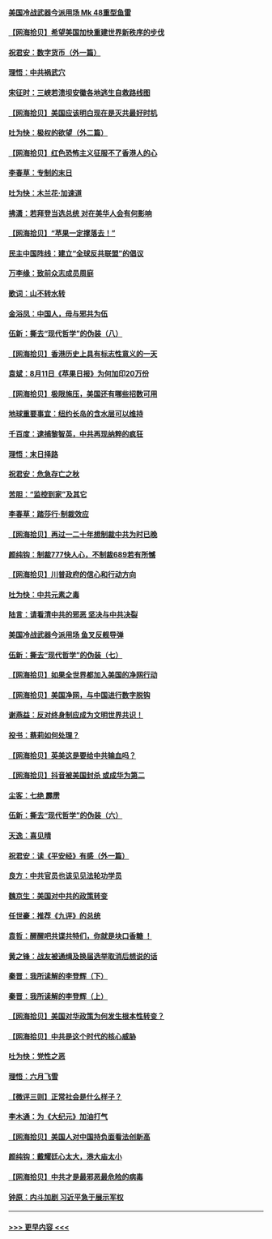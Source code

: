 #### [美国冷战武器今派用场 Mk 48重型鱼雷](../pages/nsc993/n12335354.md?t=08170302) 
#### [【网海拾贝】希望美国加快重建世界新秩序的步伐](../pages/nsc993/n12334224.md?t=08170302) 
#### [祝君安：数字货币（外一篇）](../pages/nsc993/n12334186.md?t=08170302) 
#### [理悟：中共祸武穴](../pages/nsc993/n12333962.md?t=08170302) 
#### [宋征时：三峡若溃坝安徽各地逃生自救路线图](../pages/nsc993/n12332450.md?t=08170302) 
#### [【网海拾贝】美国应该明白现在是灭共最好时机](../pages/nsc993/n12332313.md?t=08170302) 
#### [吐为快：极权的欲望（外二篇）](../pages/nsc993/n12332089.md?t=08170302) 
#### [【网海拾贝】红色恐怖主义征服不了香港人的心](../pages/nsc993/n12329296.md?t=08170302) 
#### [李春草：专制的末日](../pages/nsc993/n12329079.md?t=08170302) 
#### [吐为快：木兰花‧加速道](../pages/nsc993/n12327366.md?t=08170302) 
#### [拂潇：若拜登当选总统 对在美华人会有何影响](../pages/nsc993/n12295996.md?t=08170302) 
#### [【网海拾贝】“苹果一定撑落去！”](../pages/nsc993/n12326784.md?t=08170302) 
#### [民主中国阵线：建立“全球反共联盟”的倡议](../pages/nsc993/n12324177.md?t=08170302) 
#### [万李缘：致前众志成员周庭](../pages/nsc993/n12324635.md?t=08170302) 
#### [歌词：山不转水转](../pages/nsc993/n12324599.md?t=08170302) 
#### [金浴凤：中国人，毋与邪共为伍](../pages/nsc993/n12324257.md?t=08170302) 
#### [伍新：撕去“现代哲学”的伪装（八）](../pages/nsc993/n12324188.md?t=08170302) 
#### [【网海拾贝】香港历史上具有标志性意义的一天](../pages/nsc993/n12324021.md?t=08170302) 
#### [袁斌：8月11日《苹果日报》为何加印20万份](../pages/nsc993/n12323955.md?t=08170302) 
#### [【网海拾贝】极限施压，美国还有哪些招数可用](../pages/nsc993/n12322512.md?t=08170302) 
#### [地球重要事宜：纽约长岛的含水层可以维持](../pages/nsc993/n12321844.md?t=08170302) 
#### [千百度：逮捕黎智英，中共再现纳粹的疯狂](../pages/nsc993/n12321777.md?t=08170302) 
#### [理悟：末日择路](../pages/nsc993/n12320812.md?t=08170302) 
#### [祝君安：危急存亡之秋](../pages/nsc993/n12320795.md?t=08170302) 
#### [苦胆：“监控到家”及其它](../pages/nsc993/n12320751.md?t=08170302) 
#### [李春草：踏莎行·制裁效应](../pages/nsc993/n12318290.md?t=08170302) 
#### [【网海拾贝】再过一二十年想制裁中共为时已晚](../pages/nsc993/n12318195.md?t=08170302) 
#### [颜纯钩：制裁777快人心，不制裁689若有所憾](../pages/nsc993/n12316912.md?t=08170302) 
#### [【网海拾贝】川普政府的信心和行动方向](../pages/nsc993/n12316673.md?t=08170302) 
#### [吐为快：中共元素之毒](../pages/nsc993/n12316547.md?t=08170302) 
#### [陆言：请看清中共的邪恶 坚决与中共决裂](../pages/nsc993/n12315784.md?t=08170302) 
#### [美国冷战武器今派用场 鱼叉反舰导弹](../pages/nsc993/n12316258.md?t=08170302) 
#### [伍新：撕去“现代哲学”的伪装（七）](../pages/nsc993/n12315846.md?t=08170302) 
#### [【网海拾贝】如果全世界都加入美国的净网行动](../pages/nsc993/n12315588.md?t=08170302) 
#### [【网海拾贝】美国净网，与中国进行数字脱钩](../pages/nsc993/n12312813.md?t=08170302) 
#### [谢燕益：反对终身制应成为文明世界共识！](../pages/nsc993/n12310465.md?t=08170302) 
#### [投书：蔡莉如何处理？](../pages/nsc993/n12310224.md?t=08170302) 
#### [【网海拾贝】英美这是要给中共输血吗？](../pages/nsc993/n12307646.md?t=08170302) 
#### [【网海拾贝】抖音被美国封杀 或成华为第二](../pages/nsc993/n12305277.md?t=08170302) 
#### [尘客：七绝 霹雳](../pages/nsc993/n12304053.md?t=08170302) 
#### [伍新：撕去“现代哲学”的伪装（六）](../pages/nsc993/n12303243.md?t=08170302) 
#### [天逸：喜见晴](../pages/nsc993/n12303226.md?t=08170302) 
#### [祝君安：读《平安经》有感（外一篇）](../pages/nsc993/n12303170.md?t=08170302) 
#### [良方：中共官员也该见见法轮功学员](../pages/nsc993/n12302985.md?t=08170302) 
#### [魏京生：美国对中共的政策转变](../pages/nsc993/n12302929.md?t=08170302) 
#### [任世豪：推荐《九评》的总统](../pages/nsc993/n12302838.md?t=08170302) 
#### [袁哲：醒醒吧共谍共特们，你就是块口香糖 ！](../pages/nsc993/n12302678.md?t=08170302) 
#### [黄之锋：战友被通缉及换届选举取消后想说的话](../pages/nsc993/n12302681.md?t=08170302) 
#### [秦晋：我所读解的李登辉（下）](../pages/nsc993/n12302171.md?t=08170302) 
#### [秦晋：我所读解的李登辉（上）](../pages/nsc993/n12301979.md?t=08170302) 
#### [【网海拾贝】美国对华政策为何发生根本性转变？](../pages/nsc993/n12302091.md?t=08170302) 
#### [【网海拾贝】中共是这个时代的核心威胁](../pages/nsc993/n12300541.md?t=08170302) 
#### [吐为快：党性之恶](../pages/nsc993/n12300263.md?t=08170302) 
#### [理悟：六月飞雪](../pages/nsc993/n12300243.md?t=08170302) 
#### [【微评三则】正常社会是什么样子？](../pages/nsc993/n12300228.md?t=08170302) 
#### [李木通：为《大纪元》加油打气](../pages/nsc993/n12280363.md?t=08170302) 
#### [【网海拾贝】美国人对中国持负面看法创新高](../pages/nsc993/n12298720.md?t=08170302) 
#### [颜纯钩：戴耀廷心太大，港大庙太小](../pages/nsc993/n12297682.md?t=08170302) 
#### [【网海拾贝】中共才是最邪恶最危险的病毒](../pages/nsc993/n12296470.md?t=08170302) 
#### [钟原：内斗加剧 习近平急于展示军权](../pages/nsc993/n12292544.md?t=08170302) 

----
#### [ >>> 更早内容 <<< ](../indexes/nsc993-earlier.md)
